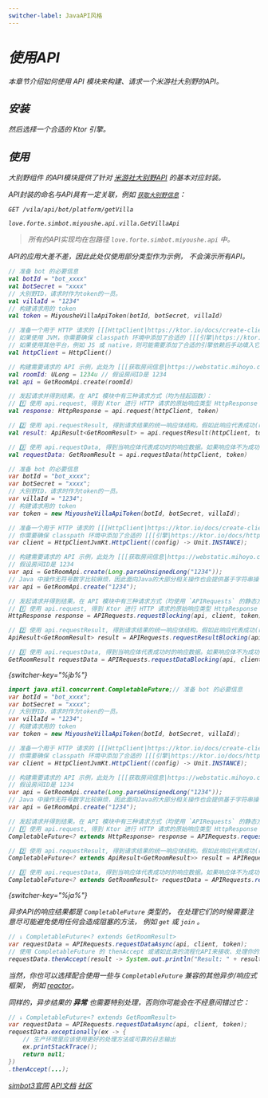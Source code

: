 ```yaml
---
switcher-label: JavaAPI风格
---
```


<!--suppress XmlDeprecatedElement -->
<var name="jb" value="阻塞"/>
<var name="ja" value="异步"/>

# 使用API


<tldr>
本章节介绍如何使用 API 模块来构建、请求一个米游社大别野的API。
</tldr>

<note>
<include from="snippets.md" element-id="doc-desc-version" />
</note>

## 安装

<include from="snippets.md" element-id="component-install">
    <var name="name" value="api" />
    <var name="maven-name-suffix" value="-jvm" />
</include>

然后选择一个合适的 Ktor 引擎。

<include from="snippets.md" element-id="engine-choose"></include>

## 使用

<tooltip term="大别野组件">大别野组件</tooltip> 的API模块提供了针对
[米游社大别野API](https://webstatic.mihoyo.com/vila/bot/doc/) 的基本对应封装。

API封装的命名与API具有一定关联，例如 [`获取大别野信息`](https://webstatic.mihoyo.com/vila/bot/doc/villa_api/get_villa.html)：

<compare first-title="API" second-title="API封装" style="top-bottom">

```HTTP
GET /vila/api/bot/platform/getVilla
```

```
love.forte.simbot.miyoushe.api.villa.GetVillaApi
```
</compare>

> 所有的API实现均在包路径 `love.forte.simbot.miyoushe.api` 中。

API的应用大差不差，因此此处仅使用部分类型作为示例，
不会演示所有API。

<tabs group="Code">
<tab title="Kotlin" group-key="Kotlin">

```kotlin
// 准备 bot 的必要信息
val botId = "bot_xxxx"
val botSecret = "xxxx"
// 大别野ID，请求时作为token的一员。
val villaId = "1234"
// 构建请求用的 token
val token = MiyousheVillaApiToken(botId, botSecret, villaId)

// 准备一个用于 HTTP 请求的 [[[HttpClient|https://ktor.io/docs/create-client.html]]]
// 如果使用 JVM，你需要确保 classpath 环境中添加了合适的 [[[引擎|https://ktor.io/docs/http-client-engines.html]]]
// 如果使用其他平台，例如 JS 或 native，则可能需要添加了合适的引擎依赖后手动填入它们，以 mingwx64 平台为例：`HttpClient(WinHttp)`。
val httpClient = HttpClient()

// 构建需要请求的 API 示例，此处为 [[[获取房间信息|https://webstatic.mihoyo.com/vila/bot/doc/room_api/get_room.html]]] API
val roomId: ULong = 1234u // 假设房间ID是 1234
val api = GetRoomApi.create(roomId)

// 发起请求并得到结果。在 API 模块中有三种请求方式（均为挂起函数）：
// 1️⃣ 使用 api.request, 得到 Ktor 进行 HTTP 请求的原始响应类型 HttpResponse
val response: HttpResponse = api.request(httpClient, token)

// 2️⃣ 使用 api.requestResult, 得到请求结果的统一响应体结构。假如此响应代表成功(result.retcode == 0), 则可以通过 result.data 获取响应结果。
val result: ApiResult<GetRoomResult> = api.requestResult(httpClient, token)

// 3️⃣ 使用 api.requestData, 得到当响应体代表成功时的响应数据。如果响应体不为成功则会抛出异常。
val requestData: GetRoomResult = api.requestData(httpClient, token)
```

</tab>
<tab title="Java" group-key="Java">

```java
// 准备 bot 的必要信息
var botId = "bot_xxxx";
var botSecret = "xxxx";
// 大别野ID，请求时作为token的一员。
var villaId = "1234";
// 构建请求用的 token
var token = new MiyousheVillaApiToken(botId, botSecret, villaId);

// 准备一个用于 HTTP 请求的 [[[HttpClient|https://ktor.io/docs/create-client.html]]]
// 你需要确保 classpath 环境中添加了合适的 [[[引擎|https://ktor.io/docs/http-client-engines.html]]]
var client = HttpClientJvmKt.HttpClient((config) -> Unit.INSTANCE);

// 构建需要请求的 API 示例，此处为 [[[获取房间信息|https://webstatic.mihoyo.com/vila/bot/doc/room_api/get_room.html]]] API
// 假设房间ID是 1234
var api = GetRoomApi.create(Long.parseUnsignedLong("1234"));
// Java 中操作无符号数字比较麻烦，因此面向Java的大部分相关操作也会提供基于字符串操作的重载、扩展API
var api = GetRoomApi.create("1234");

// 发起请求并得到结果。在 API 模块中有三种请求方式（均使用 `APIRequests` 的静态方法）：
// 1️⃣ 使用 api.request, 得到 Ktor 进行 HTTP 请求的原始响应类型 HttpResponse
HttpResponse response = APIRequests.requestBlocking(api, client, token);

// 2️⃣ 使用 api.requestResult, 得到请求结果的统一响应体结构。假如此响应代表成功(result.retcode == 0), 则可以通过 result.data 获取响应结果。
ApiResult<GetRoomResult> result = APIRequests.requestResultBlocking(api, client, token);

// 3️⃣ 使用 api.requestData, 得到当响应体代表成功时的响应数据。如果响应体不为成功则会抛出异常。
GetRoomResult requestData = APIRequests.requestDataBlocking(api, client, token);
```
{switcher-key="%jb%"}

```java
import java.util.concurrent.CompletableFuture;// 准备 bot 的必要信息
var botId = "bot_xxxx";
var botSecret = "xxxx";
// 大别野ID，请求时作为token的一员。
var villaId = "1234";
// 构建请求用的 token
var token = new MiyousheVillaApiToken(botId, botSecret, villaId);

// 准备一个用于 HTTP 请求的 [[[HttpClient|https://ktor.io/docs/create-client.html]]]
// 你需要确保 classpath 环境中添加了合适的 [[[引擎|https://ktor.io/docs/http-client-engines.html]]]
var client = HttpClientJvmKt.HttpClient((config) -> Unit.INSTANCE);

// 构建需要请求的 API 示例，此处为 [[[获取房间信息|https://webstatic.mihoyo.com/vila/bot/doc/room_api/get_room.html]]] API
// 假设房间ID是 1234
var api = GetRoomApi.create(Long.parseUnsignedLong("1234"));
// Java 中操作无符号数字比较麻烦，因此面向Java的大部分相关操作也会提供基于字符串操作的重载、扩展API
var api = GetRoomApi.create("1234");

// 发起请求并得到结果。在 API 模块中有三种请求方式（均使用 `APIRequests` 的静态方法）：
// 1️⃣ 使用 api.request, 得到 Ktor 进行 HTTP 请求的原始响应类型 HttpResponse
CompletableFuture<? extends HttpResponse> response = APIRequests.requestAsync(api, client, token);

// 2️⃣ 使用 api.requestResult, 得到请求结果的统一响应体结构。假如此响应代表成功(result.retcode == 0), 则可以通过 result.data 获取响应结果。
CompletableFuture<? extends ApiResult<GetRoomResult>> result = APIRequests.requestResultAsync(api, client, token);

// 3️⃣ 使用 api.requestData, 得到当响应体代表成功时的响应数据。如果响应体不为成功则会抛出异常。
CompletableFuture<? extends GetRoomResult> requestData = APIRequests.requestDataAsync(api, client, token);
```
{switcher-key="%ja%"}

<tip switcher-key="%ja%">
异步API的响应结果都是 <code>CompletableFuture</code> 类型的，
在处理它们的时候需要注意尽可能避免使用任何会造成阻塞的方法，
例如 <code>get</code> 或 <code>join</code> 。

```java
// ↓ CompletableFuture<? extends GetRoomResult>
var requestData = APIRequests.requestDataAsync(api, client, token);
// 使用 CompletableFuture 的 thenAccept 或诸如此类的流程化API来接收、处理你的结果
requestData.thenAccept(result -> System.out.println("Result: " + result));
```

当然，你也可以选择配合使用一些与 <code>CompletableFuture</code> 兼容的其他异步/响应式框架，
例如 <a href="https://github.com/reactor/reactor-core">reactor</a>。

同样的，异步结果的 <b>异常</b> 也需要特别处理，否则你可能会在不经意间错过它：

```java
// ↓ CompletableFuture<? extends GetRoomResult>
var requestData = APIRequests.requestDataAsync(api, client, token);
requestData.exceptionally(ex -> {
    // 生产环境里应该使用更好的处理方法或可靠的日志输出
    ex.printStackTrace();
    return null;
})
.thenAccept(...);
```
</tip>


</tab>
</tabs>

<seealso>
<category ref="related">
    <a href="https://simbot.forte.love/" summary="前往simbot3官网来了解simbot3的各通用能力。">simbot3官网</a>
    <a href="https://docs.simbot.forte.love/" summary="前往API文档或通过源码翻阅、搜索并了解具体的功能。">API文档</a>
    <a href="https://github.com/orgs/simple-robot/discussions" summary="前往社区提出疑惑。">社区</a>
</category>
</seealso>